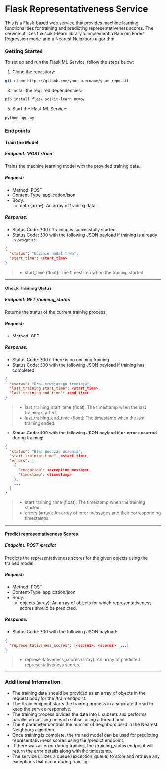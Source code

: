 # Flask Representativeness Service
This is a Flask-based web service that provides machine learning functionalities for training and predicting representativeness scores. The service utilizes the scikit-learn library to implement a Random Forest Regression model and a Nearest Neighbors algorithm.

### Getting Started
To set up and run the Flask ML Service, follow the steps below:
1. Clone the repository:
```bash
git clone https://github.com/your-username/your-repo.git
```
3. Install the required dependencies:
```bash
pip install flask scikit-learn numpy
```
5. Start the Flask ML Service:
```bash
python app.py
```


### Endpoints
#### Train the Model
##### Endpoint: 'POST /train'
Trains the machine learning model with the provided training data.
##### Request:
* Method: POST
* Content-Type: application/json
* Body:
    - data (array): An array of training data.

##### Response:
* Status Code: 200 if training is successfully started.
* Status Code: 200 with the following JSON payload if training is already in progress:
```json
{
  "status": "Uczenie nadal trwa",
  "start_time": <start_time>
}
```
> - start_time (float): The timestamp when the training started.

---

#### Check Training Status
##### Endpoint: GET /training_status

Returns the status of the current training process.

##### Request:
* Method: GET
##### Response:

* Status Code: 200 if there is no ongoing training.
* Status Code: 200 with the following JSON payload if training has completed:
```json
{
  "status": "Brak trwajacego treningu",
  "last_training_start_time": <start_time>,
  "last_training_end_time": <end_time>
}
```
> - last_training_start_time (float): The timestamp when the last training started.
> - last_training_end_time (float): The timestamp when the last training ended.

- Status Code: 500 with the following JSON payload if an error occurred during training:
```json
{
  "status": "Blad podczas uczenia",
  "start_training_time": <start_time>,
  "errors": [
    {
      "exception": <exception_message>,
      "timestamp": <timestamp>
    },
    ...
  ]
}
```
> - start_training_time (float): The timestamp when the training started.
> - errors (array): An array of error messages and their corresponding timestamps.

---
#### Predict representativeness Scores
##### Endpoint: POST /predict

Predicts the representativeness scores for the given objects using the trained model.

##### Request:

* Method: POST
* Content-Type: application/json
* Body:
  * objects (array): An array of objects for which representativeness scores should be predicted.
##### Response:

* Status Code: 200 with the following JSON payload:
```json
{
  "representativeness_scores": [<score1>, <score2>, ...]
}
```
> - representativeness_scores (array): An array of predicted representativeness scores.

---
### Additional Information
- The training data should be provided as an array of objects in the request body for the /train endpoint.
- The /train endpoint starts the training process in a separate thread to keep the service responsive.
- The training process divides the data into L subsets and performs parallel processing on each subset using a thread pool.
- The K parameter controls the number of neighbors used in the Nearest Neighbors algorithm.
- Once training is complete, the trained model can be used for predicting representativeness scores using the /predict endpoint.
- If there was an error during training, the /training_status endpoint will return the error details along with the timestamp.
- The service utilizes a queue (exception_queue) to store and retrieve any exceptions that occur during training.


